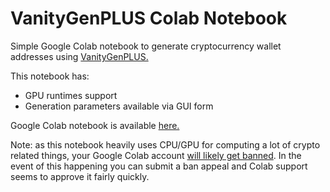 # VanityGenPLUS Colab Notebook

Simple Google Colab notebook to generate cryptocurrency wallet addresses
using [VanityGenPLUS.](https://web.archive.org/web/20190427070703/github.com/exploitagency/vanitygen-plus)

This notebook has:
* GPU runtimes support
* Generation parameters available via GUI form

Google Colab notebook is available [here.](https://colab.research.google.com/github/dreamscached/vanitygen-colab/blob/master/VanityGen.ipynb)

Note: as this notebook heavily uses CPU/GPU for computing a lot of crypto related things, 
your Google Colab account [will likely get banned](https://github.com/dreamscached/vanitygen-colab/issues/4).
In the event of this happening you can submit a ban appeal and Colab support seems to approve it fairly quickly.
